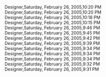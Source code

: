 ﻿Designer,Saturday, February 26, 2005,10:20 PM  Designer,Saturday, February 26, 2005,10:20 PM  Designer,Saturday, February 26, 2005,10:18 PM  Designer,Saturday, February 26, 2005,10:15 PM  Designer,Saturday, February 26, 2005,9:46 PM  Designer,Saturday, February 26, 2005,9:45 PM  Designer,Saturday, February 26, 2005,9:42 PM  Designer,Saturday, February 26, 2005,9:39 PM  Designer,Saturday, February 26, 2005,9:34 PM  Designer,Saturday, February 26, 2005,9:34 PM  Designer,Saturday, February 26, 2005,9:34 PM  Designer,Saturday, February 26, 2005,9:32 PM  Designer,Saturday, February 26, 2005,9:31 PM